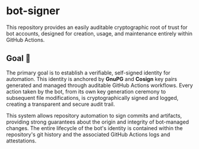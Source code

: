 # bot-signer

This repository provides an easily auditable cryptographic root of trust for bot accounts, designed for creation, usage, and maintenance entirely within GitHub Actions.

## Goal 🎯

The primary goal is to establish a verifiable, self-signed identity for automation. This identity is anchored by **GnuPG** and **Cosign** key pairs generated and managed through auditable GitHub Actions workflows. Every action taken by the bot, from its own key generation ceremony to subsequent file modifications, is cryptographically signed and logged, creating a transparent and secure audit trail.

This system allows repository automation to sign commits and artifacts, providing strong guarantees about the origin and integrity of bot-managed changes. The entire lifecycle of the bot's identity is contained within the repository's git history and the associated GitHub Actions logs and attestations.
